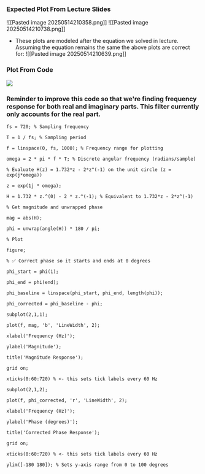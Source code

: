 ### Expected Plot From Lecture Slides 
![[Pasted image 20250514210358.png]] ![[Pasted image 20250514210738.png]]
- These plots are modeled after the equation we solved in lecture. Assuming the equation remains the same the above plots are correct for: ![[Pasted image 20250514210639.png]]


### Plot From Code

![](../../Images/20250513215312.png)
### Reminder to improve this code so that we're finding frequency response for both real and imaginary parts. This filter currently only accounts for the real part.

```
fs = 720; % Sampling frequency

T = 1 / fs; % Sampling period

f = linspace(0, fs, 1000); % Frequency range for plotting

omega = 2 * pi * f * T; % Discrete angular frequency (radians/sample)

% Evaluate H(z) = 1.732*z - 2*z^(-1) on the unit circle (z = exp(j*omega))

z = exp(1j * omega);

H = 1.732 * z.^(0) - 2 * z.^(-1); % Equivalent to 1.732*z - 2*z^(-1)

% Get magnitude and unwrapped phase

mag = abs(H);

phi = unwrap(angle(H)) * 180 / pi;

% Plot

figure;

% ✅ Correct phase so it starts and ends at 0 degrees

phi_start = phi(1);

phi_end = phi(end);

phi_baseline = linspace(phi_start, phi_end, length(phi));

phi_corrected = phi_baseline - phi;

subplot(2,1,1);

plot(f, mag, 'b', 'LineWidth', 2);

xlabel('Frequency (Hz)');

ylabel('Magnitude');

title('Magnitude Response');

grid on;

xticks(0:60:720) % <- this sets tick labels every 60 Hz

subplot(2,1,2);

plot(f, phi_corrected, 'r', 'LineWidth', 2);

xlabel('Frequency (Hz)');

ylabel('Phase (degrees)');

title('Corrected Phase Response');

grid on;

xticks(0:60:720) % <- this sets tick labels every 60 Hz

ylim([-180 180]); % Sets y-axis range from 0 to 100 degrees
```




